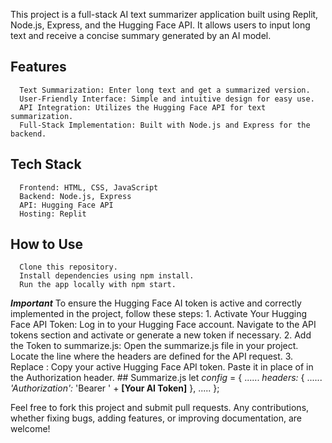 This project is a full-stack AI text summarizer application built using Replit, Node.js, Express, and the Hugging Face API. It allows users to input long text and receive a concise summary generated by an AI model.

## Features
      Text Summarization: Enter long text and get a summarized version.
      User-Friendly Interface: Simple and intuitive design for easy use.
      API Integration: Utilizes the Hugging Face API for text summarization.
      Full-Stack Implementation: Built with Node.js and Express for the backend.
## Tech Stack
      Frontend: HTML, CSS, JavaScript
      Backend: Node.js, Express
      API: Hugging Face API
      Hosting: Replit
## How to Use
      Clone this repository.
      Install dependencies using npm install.
      Run the app locally with npm start.
**_Important_**
      To ensure the Hugging Face AI token is active and correctly implemented in the project, follow these steps:
      1. Activate Your Hugging Face API Token:
            Log in to your Hugging Face account.
            Navigate to the API tokens section and activate or generate a new token if necessary.
      2. Add the Token to summarize.js:
          Open the summarize.js file in your project.
          Locate the line where the headers are defined for the API request.
      3. Replace <YOUR AI TOKEN>:
          Copy your active Hugging Face API token.
          Paste it in place of <YOUR AI TOKEN> in the Authorization header.
      ## Summarize.js
          let _config_ = {
              ......
              _headers:_ { 
                ......
                _'Authorization':_ 'Bearer ' + **[Your AI Token]**
              },
              .....
            };

Feel free to fork this project and submit pull requests. Any contributions, whether fixing bugs, adding features, or improving documentation, are welcome!
